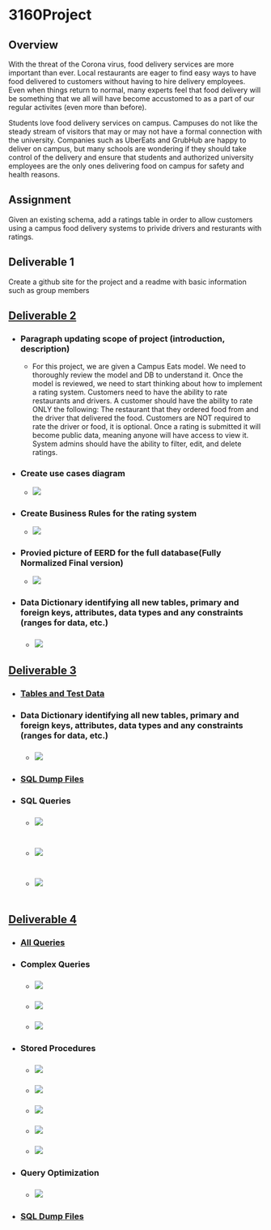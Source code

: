 # 3160Project
## Overview
<p>  With the threat of the Corona virus, food delivery services are more important than ever.  Local restaurants are eager to find easy ways to have food delivered to customers without having to hire delivery employees. Even when things return to normal, many experts feel that food delivery will be something that we all will have become accustomed to as a part of our regular activites (even more than before). </p>
<p>  Students love food delivery services on campus.  Campuses do not like the steady stream of visitors that may or  may not have a formal connection with the university.  Companies such as UberEats and GrubHub are happy to deliver on campus, but many schools are wondering if they should take control of the delivery and ensure that students and authorized university employees are the only ones delivering food on campus for safety and health reasons. </p>
<h2> Assignment </h2>
<p>Given an existing schema, add a ratings table in order to allow customers using a campus food delivery systems to privide drivers and resturants with ratings.</p>
<h2> Deliverable 1</h2>
<p>Create a github site for the project and a readme with basic information such as group members</p>
<h2><a href="/Deliverable-2">Deliverable 2</a></h2>
<ul>
  <li><h3>Paragraph updating scope of project (introduction, description)</h3>
    <ul>
      <li>
        <p>
          For this project, we are given a Campus Eats model. We need to thoroughly review the model and DB to understand it. Once the model is reviewed, we need to start thinking about how to implement a rating system. Customers need to have the ability to rate restaurants and drivers. A customer should have the ability to rate ONLY the following: The restaurant that they ordered food from and the driver that delivered the food. Customers are NOT required to rate the driver or food, it is optional. Once a rating is submitted it will become public data, meaning anyone will have access to view it. System admins should have the ability to filter, edit, and delete ratings.
        </p>
      </li>
    </ul>  
  </li>
  <li><h3>Create use cases diagram</h3>
    <ul>  
      <li>
        <img src = "/Deliverable-2/Case%20Diagram.PNG"/>
      </li>
    </ul> 
  </li>
  <li><h3>Create Business Rules for the rating system</h3>
    <ul>
      <li>
        <img src = "/Deliverable-2/Business-Rules.PNG"/>
      </li>
    </ul>
  </li>
  <li><h3>Provied picture of EERD for the full database(Fully Normalized Final version)</h3>
    <ul>
      <li>
        <img src = "/Deliverable-2/EERD.PNG"/>
      </li>
    </ul>
  </li>
  <li><h3>Data Dictionary identifying all new tables, primary and foreign keys, attributes, data types and any constraints (ranges for data, etc.)<h3/>
    <ul>
      <li>
        <img src = "/Deliverable-2/DataDictionary.PNG"/>
      </li>
    </ul>
  </li>
</ul>
<h2><a href="/Deliverable-3">Deliverable 3</a></h2>
<ul>
  <li><h3><a href="/Deliverable-3/Tables-And-Test-Data">Tables and Test Data</a></h3></li>
  <li><h3>Data Dictionary identifying all new tables, primary and foreign keys, attributes, data types and any constraints (ranges for data, etc.)<h3/>
    <ul>
      <li>
        <img src = "/Deliverable-3/Relationships.PNG"/>
      </li>
    </ul>
  </li>
  <li><h3><a href="/Deliverable-3/Dump-Deliverable3">SQL Dump Files</a><h3/></li>
  <li><h3>SQL Queries<h3/>
    <ul>
      <li>
        <img src = "/Deliverable-3/Queries/All-Ratings-Driver.PNG"/><br><br>
      </li><br>
      <li>
        <img src = "/Deliverable-3/Queries/All-Ratings-Restaurant.PNG"/><br><br>
      </li><br>
      <li>
        <img src = "/Deliverable-3/Queries/All-Ratings.PNG"/><br><br>
      </li>
    </ul>
  </li> 
</ul>

<h2><a href="/Deliverable-4">Deliverable 4</a></h2>
<ul>
  <li><h3><a href="/Deliverable-4/queries/All-SQL-Queries-and-Procedures.sql">All Queries</a><h3/></li>
  <li><h3>Complex Queries<h3/>
    <ul>
      <li>
        <img src = "/Deliverable-4/queries/ComplexQuery-All-Drivers-With-AVGRatings.PNG"/><br><br>
      </li>
      <li>
        <img src = "/Deliverable-4/queries/All-Ratings-RestaurantAndDriver.PNG"/><br><br>
      </li>
      <li>
        <img src = "/Deliverable-4/queries/ComplexQuery-AllRecipts.PNG"/>
      </li>
    </ul>
  </li>
  <li><h3>Stored Procedures<h3/>
    <ul>
      <li>
        <img src = "/Deliverable-4/procedures/All_Ratings_for_Particular_Restaurant.PNG"/><br><br>
      </li>
      <li>
        <img src = "/Deliverable-4/procedures/Rating_For_Particular_Driver.PNG"/><br><br>
      </li>
      <li>
        <img src = "/Deliverable-4/procedures/Ratings_For_All_Drivers.PNG"/><br><br>
      </li>
      <li>
        <img src = "/Deliverable-4/procedures/Ratings_For_All_Restaurants.PNG"/><br><br>
      </li>
      <li>
        <img src = "/Deliverable-4/procedures/Recipt_Procedure.PNG"/>
      </li>
    </ul>
  </li>
  <li><h3>Query Optimization<h3/>
    <ul>
      <li>
        <img src = "/Deliverable-4/Query-Performance.PNG"/>
      </li>
    </ul>
  </li>
  <li><h3><a href="/Deliverable-4/SQL-Dump">SQL Dump Files</a><h3/></li> 
</ul>
